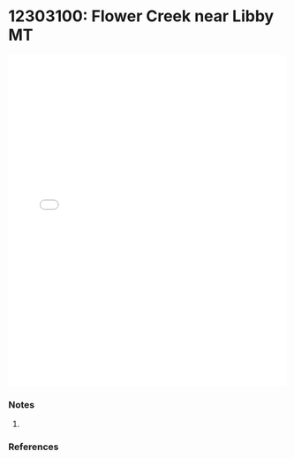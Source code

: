 # 12303100: Flower Creek near Libby MT

<iframe src="/distribution_estimation/_static/stations/12303100_fdc.html" width="100%" height="600" frameborder="0"></iframe>

### Notes
1. 

### References

